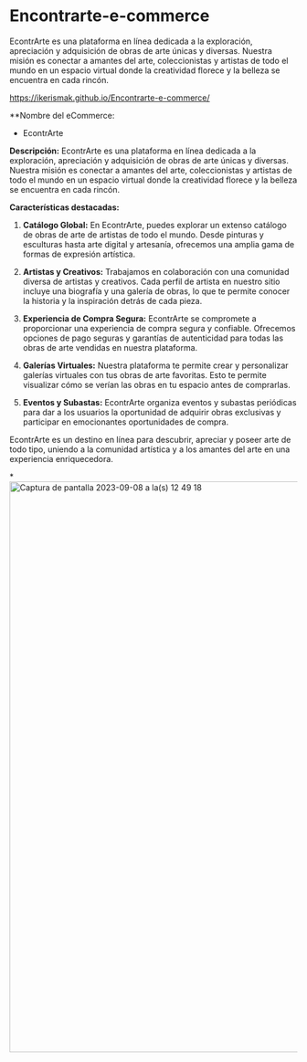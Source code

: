 # Encontrarte-e-commerce
EcontrArte es una plataforma en línea dedicada a la exploración, apreciación y adquisición de obras de arte únicas y diversas. Nuestra misión es conectar a amantes del arte, coleccionistas y artistas de todo el mundo en un espacio virtual donde la creatividad florece y la belleza se encuentra en cada rincón.

https://ikerismak.github.io/Encontrarte-e-commerce/

**Nombre del eCommerce:
* EcontrArte

**Descripción:**
EcontrArte es una plataforma en línea dedicada a la exploración, apreciación y adquisición de obras de arte únicas y diversas. Nuestra misión es conectar a amantes del arte, coleccionistas y artistas de todo el mundo en un espacio virtual donde la creatividad florece y la belleza se encuentra en cada rincón.

**Características destacadas:**

1. **Catálogo Global:** En EcontrArte, puedes explorar un extenso catálogo de obras de arte de artistas de todo el mundo. Desde pinturas y esculturas hasta arte digital y artesanía, ofrecemos una amplia gama de formas de expresión artística.

2. **Artistas y Creativos:** Trabajamos en colaboración con una comunidad diversa de artistas y creativos. Cada perfil de artista en nuestro sitio incluye una biografía y una galería de obras, lo que te permite conocer la historia y la inspiración detrás de cada pieza.

3. **Experiencia de Compra Segura:** EcontrArte se compromete a proporcionar una experiencia de compra segura y confiable. Ofrecemos opciones de pago seguras y garantías de autenticidad para todas las obras de arte vendidas en nuestra plataforma.

4. **Galerías Virtuales:** Nuestra plataforma te permite crear y personalizar galerías virtuales con tus obras de arte favoritas. Esto te permite visualizar cómo se verían las obras en tu espacio antes de comprarlas.

5. **Eventos y Subastas:** EcontrArte organiza eventos y subastas periódicas para dar a los usuarios la oportunidad de adquirir obras exclusivas y participar en emocionantes oportunidades de compra.

EcontrArte es un destino en línea para descubrir, apreciar y poseer arte de todo tipo, uniendo a la comunidad artística y a los amantes del arte en una experiencia enriquecedora.


*<img width="1000" alt="Captura de pantalla 2023-09-08 a la(s) 12 49 18" src="https://github.com/ikerismak/Encontrarte-e-commerce/assets/70924158/78e6fd1f-8d96-44ea-8c98-48a3e659d5c4">
